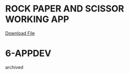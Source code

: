 # ROCK PAPER AND SCISSOR WORKING APP

<a href = "https://github.com/raizengxd/6APPDEV/raw/master/app-debug.apk"> Download File </a>


# 6-APPDEV

archived


